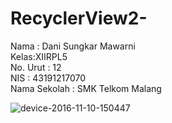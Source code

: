 # RecyclerView2-

Nama : Dani Sungkar Mawarni <br>
Kelas:XIIRPL5 <br>
No. Urut : 12 <br>
NIS : 43191217070 <br>
Nama Sekolah : SMK Telkom Malang <br>

![device-2016-11-10-150447](https://cloud.githubusercontent.com/assets/15699473/20178906/e3e2cf0e-a785-11e6-8236-208c51cc4faa.png)
